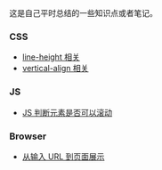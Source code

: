这是自己平时总结的一些知识点或者笔记。
### CSS
- [line-height 相关](https://github.com/zengkan0703/FE-notes/blob/master/css/line-height%20%E7%9B%B8%E5%85%B3.md)
- [vertical-align 相关](https://github.com/zengkan0703/FE-notes/blob/master/css/vertical-align%20%E7%9B%B8%E5%85%B3.md)

### JS
- [JS 判断元素是否可以滚动](https://github.com/zengkan0703/FE-notes/blob/master/js/JS%20%E5%88%A4%E6%96%AD%E5%85%83%E7%B4%A0%E6%98%AF%E5%90%A6%E5%8F%AF%E4%BB%A5%E6%BB%9A%E5%8A%A8.md)

### Browser
- [从输入 URL 到页面展示](https://github.com/zengkan0703/FE-notes/blob/master/browser/%E4%BB%8E%E8%BE%93%E5%85%A5%20URL%20%E5%88%B0%E9%A1%B5%E9%9D%A2%E5%B1%95%E7%A4%BA.md)